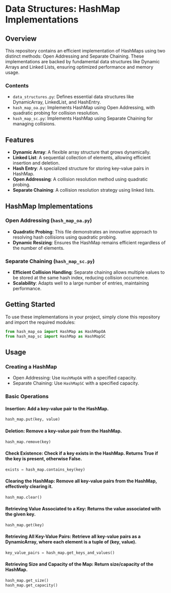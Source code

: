# Data Structures: HashMap Implementations

## Overview
This repository contains an efficient implementation of HashMaps using two distinct methods: Open Addressing and Separate Chaining. These implementations are backed by fundamental data structures like Dynamic Arrays and Linked Lists, ensuring optimized performance and memory usage.

### Contents
- `data_structures.py`: Defines essential data structures like DynamicArray, LinkedList, and HashEntry.
- `hash_map_oa.py`: Implements HashMap using Open Addressing, with quadratic probing for collision resolution.
- `hash_map_sc.py`: Implements HashMap using Separate Chaining for managing collisions.

## Features
- **Dynamic Array**: A flexible array structure that grows dynamically.
- **Linked List**: A sequential collection of elements, allowing efficient insertion and deletion.
- **Hash Entry**: A specialized structure for storing key-value pairs in HashMap.
- **Open Addressing**: A collision resolution method using quadratic probing.
- **Separate Chaining**: A collision resolution strategy using linked lists.

## HashMap Implementations

### Open Addressing (`hash_map_oa.py`)
- **Quadratic Probing**: This file demonstrates an innovative approach to resolving hash collisions using quadratic probing.
- **Dynamic Resizing**: Ensures the HashMap remains efficient regardless of the number of elements.

### Separate Chaining (`hash_map_sc.py`)
- **Efficient Collision Handling**: Separate chaining allows multiple values to be stored at the same hash index, reducing collision occurrence.
- **Scalability**: Adapts well to a large number of entries, maintaining performance.

## Getting Started

To use these implementations in your project, simply clone this repository and import the required modules:

```python
from hash_map_oa import HashMap as HashMapOA
from hash_map_sc import HashMap as HashMapSC
```

## Usage

### Creating a HashMap
- Open Addressing: Use `HashMapOA` with a specified capacity.
- Separate Chaining: Use `HashMapSC` with a specified capacity.

### Basic Operations
#### **Insertion**: Add a key-value pair to the HashMap.
``` python
hash_map.put(key, value)
```
#### **Deletion**: Remove a key-value pair from the HashMap.
``` python
hash_map.remove(key)
```
#### **Check Existence**: Check if a key exists in the HashMap. Returns True if the key is present, otherwise False.
``` python
exists = hash_map.contains_key(key)
```
#### **Clearing the HashMap**: Remove all key-value pairs from the HashMap, effectively clearing it.
``` python
hash_map.clear()
```
#### **Retrieving Value Associated to a Key**: Returns the value associated with the given key.
``` python
hash_map.get(key)
```
#### **Retrieving All Key-Value Pairs**: Retrieve all key-value pairs as a DynamicArray, where each element is a tuple of (key, value).
``` python
key_value_pairs = hash_map.get_keys_and_values()
```
#### **Retrieving Size and Capacity of the Map**: Return size/capacity of the HashMap.
``` python
hash_map.get_size()
hash_map.get_capacity()
```
